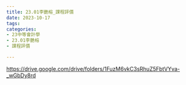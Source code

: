```yaml
---
title: 23.01李艷榕_課程評價
date: 2023-10-17
tags: 
categories:
- 23中等會計學
- 23.01李艷榕
- 課程評價

---
```

https://drive.google.com/drive/folders/1FuzM6vkC3sRhuZ5FbtVYva-_wGbDy8rd
